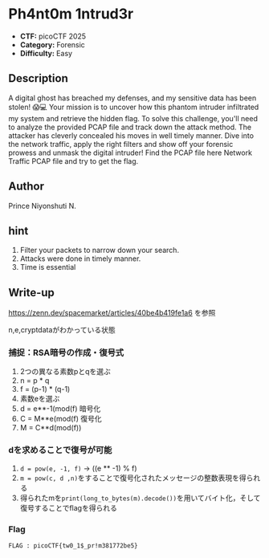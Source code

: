 # Ph4nt0m 1ntrud3r

- **CTF:** picoCTF 2025
- **Category:** Forensic
- **Difficulty:** Easy

## Description

A digital ghost has breached my defenses, and my sensitive data has been stolen! 😱💻 Your mission is to uncover how this phantom intruder infiltrated my system and retrieve the hidden flag.
To solve this challenge, you'll need to analyze the provided PCAP file and track down the attack method. The attacker has cleverly concealed his moves in well timely manner. Dive into the network traffic, apply the right filters and show off your forensic prowess and unmask the digital intruder!
Find the PCAP file here Network Traffic PCAP file and try to get the flag.

## Author
Prince Niyonshuti N.

## hint
1. Filter your packets to narrow down your search.
2. Attacks were done in timely manner.
3. Time is essential

## Write-up

https://zenn.dev/spacemarket/articles/40be4b419fe1a6 を参照  

n,e,cryptdataがわかっている状態

### 捕捉：RSA暗号の作成・復号式
1. 2つの異なる素数pとqを選ぶ
2. n = p * q
3. f = (p-1) * (q-1)
4. 素数eを選ぶ
5. d = e**-1(mod(f)
暗号化
6. C = M**e(mod(f)
復号化
7. M = C**d(mod(f))

### dを求めることで復号が可能
1. `d = pow(e, -1, f)` -> ((e ** -1) % f)
2. `m = pow(c, d ,n)`をすることで復号化されたメッセージの整数表現を得られる
3. 得られたmを`print(long_to_bytes(m).decode())`を用いてバイト化，そして復号することでflagを得られる


### Flag
`FLAG : picoCTF{tw0_1$_pr!m381772be5}`
